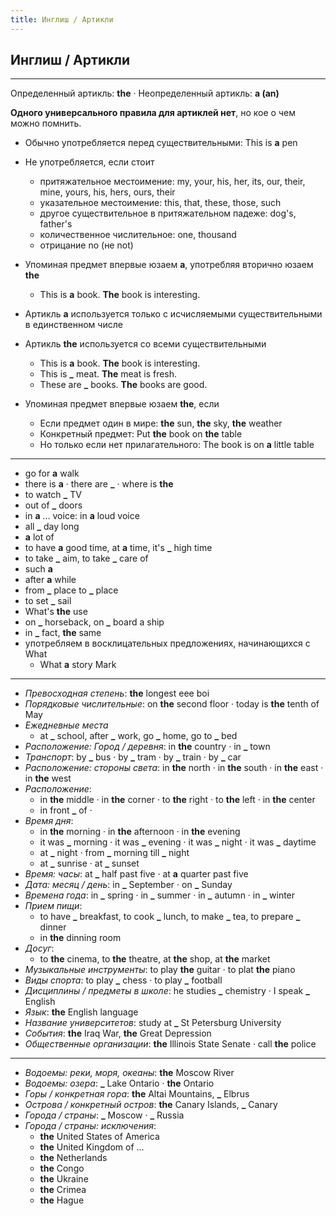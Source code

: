 ```yaml
---
title: Инглиш / Артикли
---
```


## Инглиш / Артикли

---

Определенный артикль: **the** · Неопределенный артикль: **a (an)**

**Одного универсального правила для артиклей нет**, но кое о чем можно помнить.

- Обычно употребляется перед существительными: This is **a** pen

- Не употребляется, если стоит
  - притяжательное местоимение: my, your, his, her, its, our, their, mine, yours, his, hers, ours, their
  - указательное местоимение: this, that, these, those, such
  - другое существительное в притяжательном падеже: dog's, father's
  - количественное числительное: one, thousand
  - отрицание no (не not)
  
- Упоминая предмет впервые юзаем **a**, употребляя вторично юзаем **the**
  - This is **a** book. **The** book is interesting.

- Артикль **a** используется только с исчисляемыми существительными в единственном числе
- Артикль **the** используется со всеми существительными
  - This is **a** book. **The** book is interesting.
  - This is **_** meat. **The** meat is fresh.
  - These are **_** books. **The** books are good.

- Упоминая предмет впервые юзаем **the**, если
  - Если предмет один в мире: **the** sun, **the** sky, **the** weather
  - Конкретный предмет: Put **the** book on **the** table
  - Но только если нет прилагательного: The book is on **a** little table

---

- go for **a** walk
- there is **a** · there are **_** · where is **the**
- to watch **_** TV
- out of **_** doors
- in **a** ... voice: in **a** loud voice
- all **_** day long
- **a** lot of
- to have **a** good time, at **a** time, it's **_** high time
- to take **_** aim, to take **_** care of
- such **a**
- after **a** while
- from **_** place to **_** place
- to set **_** sail
- What's **the** use
- on **_** horseback, on **_** board a ship
- in **_** fact, **the** same
- употребляем в восклицательных предложениях, начинающихся с What
  - What **a** story Mark

---

- *Превосходная степень*: **the** longest eee boi
- *Порядковые числительные*: on **the** second floor · today is **the** tenth of May
- *Ежедневные места*
  - at **_** school, after **_** work, go **_** home, go to **_** bed
- *Расположение: Город / деревня*: in **the** country · in **_** town
- *Транспорт*: by **_** bus · by **_** tram · by **_** train · by **_** car
- *Расположение: стороны света*: in **the** north · in **the** south · in **the** east · in **the** west
- *Расположение*:
  - in **the** middle · in **the** corner · to **the** right · to **the** left · in **the** center
  - in front **_** of ·
- *Время дня*:
  - in **the** morning · in **the** afternoon · in **the** evening
  - it was **_** morning · it was **_** evening · it was **_** night · it was **_** daytime
  - at **_** night · from **_** morning till **_** night
  - at **_** sunrise · at **_** sunset
- *Время: часы*: at **_** half past five · at **a** quarter past five
- *Дата: месяц / день*: in **_** September · on **_** Sunday
- *Времена года*: in **_** spring · in **_** summer · in **_** autumn · in **_** winter
- *Прием пищи*:
  - to have **_** breakfast, to cook **_** lunch, to make **_** tea, to prepare **_** dinner
  - in **the** dinning room
- *Досуг*:
  - to **the** cinema, to **the** theatre, at **the** shop, at **the** market
- *Музыкальные инструменты*: to play **the** guitar · to plat **the** piano
- *Виды спорта*: to play **_** chess · to play **_** football
- *Дисциплины / предметы в школе*: he studies **_** chemistry · I speak **_** English
- *Язык*: **the** English language
- *Название университетов*: study at **_** St Petersburg University
- *События*: **the** Iraq War, **the** Great Depression
- *Общественные организации*: **the** Illinois State Senate · call **the** police

---

- *Водоемы: реки, моря, океаны*: **the** Moscow River
- *Водоемы: озера*: **_** Lake Ontario · **the** Ontario
- *Горы / конкретная гора*: **the** Altai Mountains, **_** Elbrus
- *Острова / конкретный остров*: **the** Canary Islands, **_** Canary
- *Города / страны*: **_** Moscow · **_** Russia
- *Города / страны: исключения*:
  - **the** United States of America
  - **the** United Kingdom of ...
  - **the** Netherlands
  - **the** Congo
  - **the** Ukraine
  - **the** Crimea
  - **the** Hague
